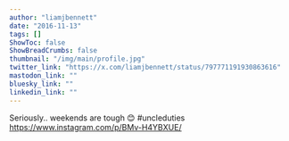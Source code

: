 ```yaml
---
author: "liamjbennett"
date: "2016-11-13"
tags: []
ShowToc: false
ShowBreadCrumbs: false
thumbnail: "/img/main/profile.jpg"
twitter_link: "https://x.com/liamjbennett/status/797771191930863616"
mastodon_link: ""
bluesky_link: ""
linkedin_link: ""
---
```


Seriously.. weekends are tough 😊 #uncleduties https://www.instagram.com/p/BMv-H4YBXUE/

